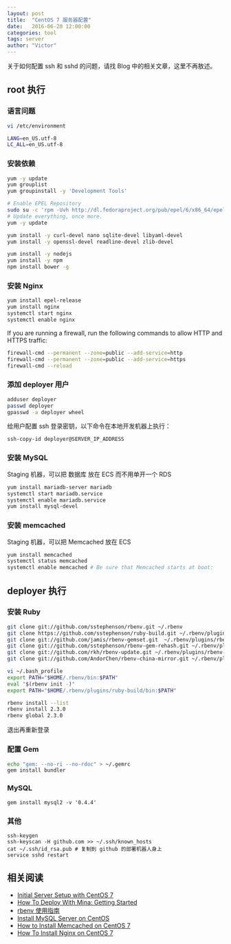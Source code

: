 ```yaml
---
layout: post
title:  "CentOS 7 服务器配置"
date:   2016-06-20 12:00:00
categories: tool
tags: server
author: "Victor"
---
```


关于如何配置 ssh 和 sshd 的问题，请找 Blog 中的相关文章，这里不再敖述。

## root 执行

### 语言问题

```bash
vi /etc/environment

LANG=en_US.utf-8
LC_ALL=en_US.utf-8
```

### 安装依赖

```bash
yum -y update
yum grouplist
yum groupinstall -y 'Development Tools'

# Enable EPEL Repository
sudo su -c 'rpm -Uvh http://dl.fedoraproject.org/pub/epel/6/x86_64/epel-release-6-8.noarch.rpm'
# Update everything, once more.
yum -y update

yum install -y curl-devel nano sqlite-devel libyaml-devel
yum install -y openssl-devel readline-devel zlib-devel

yum install -y nodejs
yum install -y npm
npm install bower -g
```

### 安装 Nginx

```bash
yum install epel-release
yum install nginx
systemctl start nginx
systemctl enable nginx
```

If you are running a firewall, run the following commands to allow HTTP and HTTPS traffic:

```bash
firewall-cmd --permanent --zone=public --add-service=http
firewall-cmd --permanent --zone=public --add-service=https
firewall-cmd --reload
```

### 添加 deployer 用户

```bash
adduser deployer
passwd deployer
gpasswd -a deployer wheel
```

给用户配置 ssh 登录密钥，以下命令在本地开发机器上执行：

```
ssh-copy-id deployer@SERVER_IP_ADDRESS
```

### 安装 MySQL

Staging 机器，可以把 数据库 放在 ECS 而不用单开一个 RDS

```bash
yum install mariadb-server mariadb
systemctl start mariadb.service
systemctl enable mariadb.service
yum install mysql-devel
```

### 安装 memcached

Staging 机器，可以把 Memcached 放在 ECS

```bash
yum install memcached
systemctl status memcached
systemctl enable memcached # Be sure that Memcached starts at boot:
```

## deployer 执行

### 安装 Ruby

```bash
git clone git://github.com/sstephenson/rbenv.git ~/.rbenv
git clone https://github.com/sstephenson/ruby-build.git ~/.rbenv/plugins/ruby-build
git clone git://github.com/jamis/rbenv-gemset.git  ~/.rbenv/plugins/rbenv-gemset
git clone git://github.com/sstephenson/rbenv-gem-rehash.git ~/.rbenv/plugins/rbenv-gem-rehash
git clone git://github.com/rkh/rbenv-update.git ~/.rbenv/plugins/rbenv-update
git clone git://github.com/AndorChen/rbenv-china-mirror.git ~/.rbenv/plugins/rbenv-china-mirror
```

```bash
vi ~/.bash_profile
export PATH="$HOME/.rbenv/bin:$PATH"
eval "$(rbenv init -)"
export PATH="$HOME/.rbenv/plugins/ruby-build/bin:$PATH"
```

```bash
rbenv install --list
rbenv install 2.3.0
rbenv global 2.3.0
```

退出再重新登录

### 配置 Gem

```bash
echo "gem: --no-ri --no-rdoc" > ~/.gemrc
gem install bundler
```

### MySQL

```
gem install mysql2 -v '0.4.4'
```

### 其他

```
ssh-keygen
ssh-keyscan -H github.com >> ~/.ssh/known_hosts
cat ~/.ssh/id_rsa.pub # 复制到 github 的部署机器人身上
service sshd restart
```

## 相关阅读

* [Initial Server Setup with CentOS 7](https://www.digitalocean.com/community/tutorials/initial-server-setup-with-centos-7)
* [How To Deploy With Mina: Getting Started](https://www.digitalocean.com/community/tutorials/how-to-deploy-with-mina-getting-started)
* [rbenv 使用指南](https://ruby-china.org/wiki/rbenv-guide)
* [Install MySQL Server on CentOS](https://support.rackspace.com/how-to/installing-mysql-server-on-centos/)
* [How to Install Memcached on CentOS 7](https://www.liquidweb.com/kb/how-to-install-memcached-on-centos-7/)
* [How To Install Nginx on CentOS 7](https://www.digitalocean.com/community/tutorials/how-to-install-nginx-on-centos-7)
